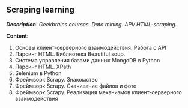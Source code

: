 ## Scraping learning
*__Description__: Geekbrains courses. Data mining. API/ HTML-scraping.*

__Content__:
1. Основы клиент-серверного взаимодействия. Работа с API
2. Парсинг HTML. Библиотека Beautiful soup.
3. Система управления базами данных MongoDB в Python
4. Парсинг HTML. XPath
5. Selenium в Python
6. Фреймворк Scrapy. Знакомство
7. Фреймворк Scrapy. Скачивание файлов и фото
8. Фреймворк Scrapy. Реализация механизмов клиент-серверного взаимодействия
